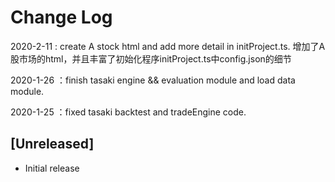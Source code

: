 # Change Log

2020-2-11 : create A stock html and add more detail in initProject.ts.
增加了A股市场的html，并且丰富了初始化程序initProject.ts中config.json的细节

2020-1-26 ：finish tasaki engine && evaluation module and load data module.

2020-1-25 ：fixed tasaki backtest and tradeEngine code.

## [Unreleased]

- Initial release
